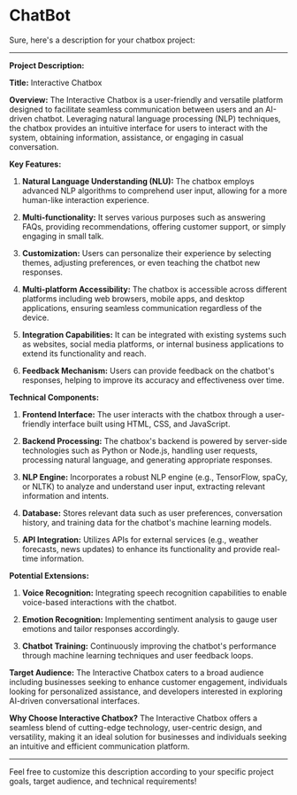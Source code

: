 # ChatBot
Sure, here's a description for your chatbox project:

---

**Project Description:**

**Title:** Interactive Chatbox

**Overview:**
The Interactive Chatbox is a user-friendly and versatile platform designed to facilitate seamless communication between users and an AI-driven chatbot. Leveraging natural language processing (NLP) techniques, the chatbox provides an intuitive interface for users to interact with the system, obtaining information, assistance, or engaging in casual conversation.

**Key Features:**

1. **Natural Language Understanding (NLU):** The chatbox employs advanced NLP algorithms to comprehend user input, allowing for a more human-like interaction experience.
   
2. **Multi-functionality:** It serves various purposes such as answering FAQs, providing recommendations, offering customer support, or simply engaging in small talk.
   
3. **Customization:** Users can personalize their experience by selecting themes, adjusting preferences, or even teaching the chatbot new responses.

4. **Multi-platform Accessibility:** The chatbox is accessible across different platforms including web browsers, mobile apps, and desktop applications, ensuring seamless communication regardless of the device.

5. **Integration Capabilities:** It can be integrated with existing systems such as websites, social media platforms, or internal business applications to extend its functionality and reach.

6. **Feedback Mechanism:** Users can provide feedback on the chatbot's responses, helping to improve its accuracy and effectiveness over time.

**Technical Components:**

1. **Frontend Interface:** The user interacts with the chatbox through a user-friendly interface built using HTML, CSS, and JavaScript.

2. **Backend Processing:** The chatbox's backend is powered by server-side technologies such as Python or Node.js, handling user requests, processing natural language, and generating appropriate responses.

3. **NLP Engine:** Incorporates a robust NLP engine (e.g., TensorFlow, spaCy, or NLTK) to analyze and understand user input, extracting relevant information and intents.

4. **Database:** Stores relevant data such as user preferences, conversation history, and training data for the chatbot's machine learning models.

5. **API Integration:** Utilizes APIs for external services (e.g., weather forecasts, news updates) to enhance its functionality and provide real-time information.

**Potential Extensions:**

1. **Voice Recognition:** Integrating speech recognition capabilities to enable voice-based interactions with the chatbot.
   
2. **Emotion Recognition:** Implementing sentiment analysis to gauge user emotions and tailor responses accordingly.
   
3. **Chatbot Training:** Continuously improving the chatbot's performance through machine learning techniques and user feedback loops.

**Target Audience:**
The Interactive Chatbox caters to a broad audience including businesses seeking to enhance customer engagement, individuals looking for personalized assistance, and developers interested in exploring AI-driven conversational interfaces.

**Why Choose Interactive Chatbox?**
The Interactive Chatbox offers a seamless blend of cutting-edge technology, user-centric design, and versatility, making it an ideal solution for businesses and individuals seeking an intuitive and efficient communication platform.

---

Feel free to customize this description according to your specific project goals, target audience, and technical requirements!
